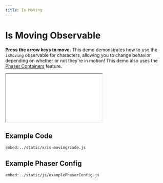 ```yaml
---
title: Is Moving
---
```


# Is Moving Observable

**Press the arrow keys to move.** This demo demonstrates how to use the `isMoving` observable for characters, allowing you to change behavior depending on whether or not they're in motion! This demo also uses the [Phaser Containers](../phaser-containers) feature.

<iframe src="/x/is-moving"></iframe>

## Example Code

`embed:../static/x/is-moving/code.js`

## Example Phaser Config

`embed:../static/js/examplePhaserConfig.js`
